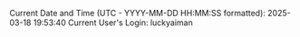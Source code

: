 Current Date and Time (UTC - YYYY-MM-DD HH:MM:SS formatted): 2025-03-18 19:53:40
Current User's Login: luckyaiman
